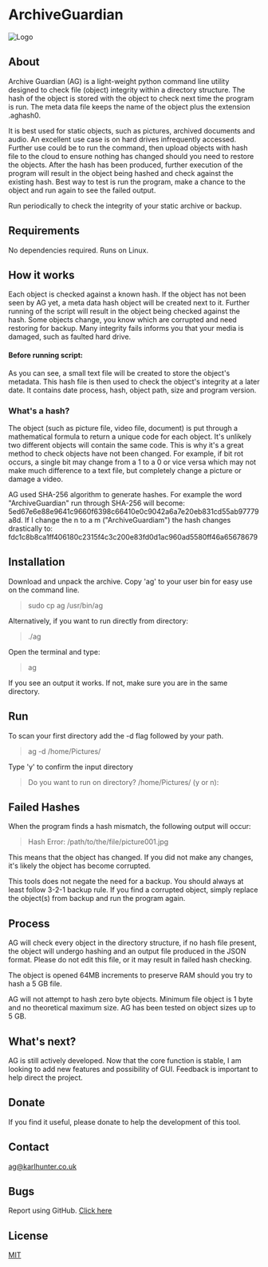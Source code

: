 # ArchiveGuardian

![Logo](https://github.com/karlh001/archiveguardian/blob/main/logos/archive_guardian_logo_web_low_res.jpg?raw=true)

## About 

Archive Guardian (AG) is a light-weight python command line utility designed to check file (object) integrity within a directory structure. The hash of the object is stored with the object to check next time the program is run. The meta data file keeps the name of the object plus the extension .aghash0.  

It is best used for static objects, such as pictures, archived documents and audio. An excellent use case is on hard drives infrequently accessed. Further use could be to run the command, then upload objects with hash file to the cloud to ensure nothing has changed should you need to restore the objects. After the hash has been produced, further execution of the program will result in the object being hashed and check against the existing hash. Best way to test is run the program, make a chance to the object and run again to see the failed output. 


Run periodically to check the integrity of your static archive or backup.  

## Requirements

No dependencies required. Runs on Linux. 

## How it works

Each object is checked against a known hash. If the object has not been seen by AG yet, a meta data hash object will be created next to it. Further running of the script will result in the object being checked against the hash. Some objects change, you know which are corrupted and need restoring for backup. Many integrity fails informs you that your media is damaged, such as faulted hard drive.  


#### Before running script: 
 

As you can see, a small text file will be created to store the object's metadata. This hash file is then used to check the object's integrity at a later date. It contains date process, hash, object path, size and program version.  


### What's a hash?  

The object (such as picture file, video file, document) is put through a mathematical formula to return a unique code for each object. It's unlikely two different objects will contain the same code. This is why it's a great method to check objects have not been changed. For example, if bit rot occurs, a single bit may change from a 1 to a 0 or vice versa which may not make much difference to a text file, but completely change a picture or damage a video.  

AG used SHA-256 algorithm to generate hashes. For example the word "ArchiveGuardian" run through SHA-256 will become: 5ed67e6e88e9641c9660f6398c66410e0c9042a6a7e20eb831cd55ab97779a8d. If I change the n to a m ("ArchiveGuardiam") the hash changes drastically to: fdc1c8b8ca1ff406180c2315f4c3c200e83fd0d1ac960ad5580ff46a65678679 

## Installation 

Download and unpack the archive. Copy 'ag' to your user bin for easy use on the command line. 

> sudo cp ag /usr/bin/ag

Alternatively, if you want to run directly from directory:

> ./ag

Open the terminal and type: 
 
> ag

If you see an output it works. If not, make sure you are in the same directory.  

## Run 

To scan your first directory add the -d flag followed by your path.  

> ag -d /home/Pictures/ 

Type 'y' to confirm the input directory 

> Do you want to run on directory? /home/Pictures/ (y or n): 
 
## Failed Hashes 

When the program finds a hash mismatch, the following output will occur: 

> Hash Error: /path/to/the/file/picture001.jpg 

This means that the object has changed. If you did not make any changes, it's likely the object has become corrupted.

This tools does not negate the need for a backup. You should always at least follow 3-2-1 backup rule. If you find a corrupted object, simply replace the object(s) from backup and run the program again.  

## Process 

AG will check every object in the directory structure, if no hash file present, the object will undergo hashing and an output file produced in the JSON format. Please do not edit this file, or it may result in failed hash checking.  

The object is opened 64MB increments to preserve RAM should you try to hash a 5 GB file.  

AG will not attempt to hash zero byte objects. Minimum file object is 1 byte and no theoretical maximum size. AG has been tested on object sizes up to 5 GB. 

## What's next? 

AG is still actively developed. Now that the core function is stable, I am looking to add new features and possibility of GUI. Feedback is important to help direct the project.  

## Donate 

If you find it useful, please donate to help the development of this tool. 

## Contact 

ag@karlhunter.co.uk 

## Bugs 

Report using GitHub. [Click here](https://github.com/karlh001/archiveguardian/issues)

## License

[MIT](https://choosealicense.com/licenses/mit/)
